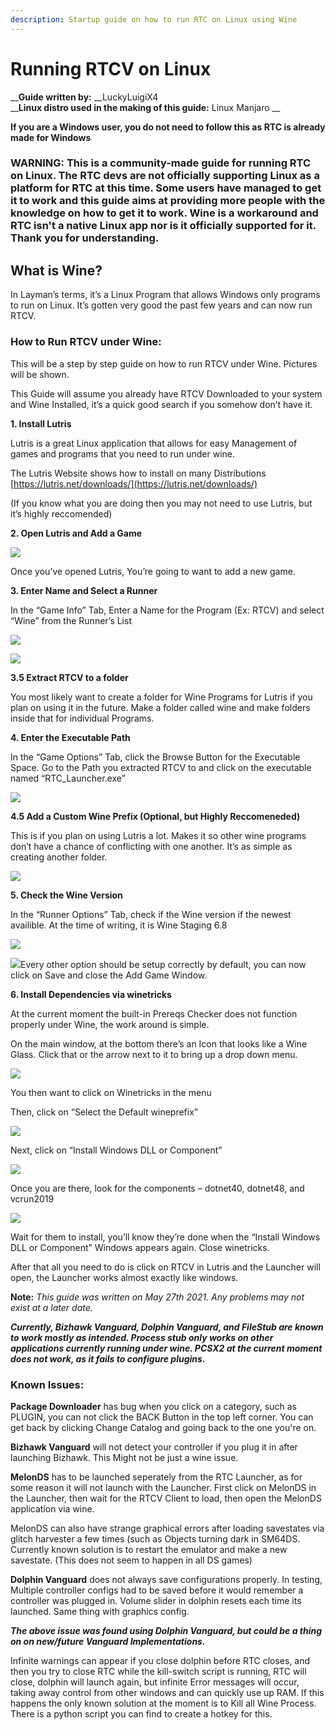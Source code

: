 ```yaml
---
description: Startup guide on how to run RTC on Linux using Wine
---
```


# Running RTCV on Linux

  
__**Guide written by:** __LuckyLuigiX4  
__**Linux distro used in the making of this guide:** Linux Manjaro__

**If you are a Windows user, you do not need to follow this as RTC is already made for Windows**

### WARNING: **This is a community-made guide for running RTC on Linux. The RTC devs are not officially supporting Linux as a platform for RTC at this time. Some users have managed to get it to work and this guide aims at providing more people with the knowledge on how to get it to work. Wine is a workaround and RTC isn't a native Linux app nor is it officially supported for it. Thank you for understanding.**

## **What is Wine?**

In Layman’s terms, it’s a Linux Program that allows Windows only programs to run on Linux. It’s gotten very good the past few years and can now run RTCV.

### **How to Run RTCV under Wine:**

This will be a step by step guide on how to run RTCV under Wine. Pictures will be shown.

This Guide will assume you already have RTCV Downloaded to your system and Wine Installed, it’s a quick good search if you somehow don’t have it.

**1. Install Lutris**

Lutris is a great Linux application that allows for easy Management of games and programs that you need to run under wine.

The Lutris Website shows how to install on many Distributions [https://lutris.net/downloads/](https://lutris.net/downloads/)

\(If you know what you are doing then you may not need to use Lutris, but it’s highly reccomended\)

**2. Open Lutris and Add a Game**

![](../../.gitbook/assets/image%20%2851%29.png)

Once you’ve opened Lutris, You’re going to want to add a new game.

**3. Enter Name and Select a Runner**

In the “Game Info” Tab, Enter a Name for the Program \(Ex: RTCV\) and select “Wine” from the Runner’s List

![](../../.gitbook/assets/image%20%2852%29.png)

![](../../.gitbook/assets/image%20%2857%29.png)

**3.5 Extract RTCV to a folder**

You most likely want to create a folder for Wine Programs for Lutris if you plan on using it in the future. Make a folder called wine and make folders inside that for individual Programs.

**4. Enter the Executable Path**

In the “Game Options” Tab, click the Browse Button for the Executable Space. Go to the Path you extracted RTCV to and click on the executable named “RTC\_Launcher.exe”

![](../../.gitbook/assets/image%20%2833%29.png)

**4.5 Add a Custom Wine Prefix \(Optional, but Highly Reccomeneded\)**

This is if you plan on using Lutris a lot. Makes it so other wine programs don’t have a chance of conflicting with one another. It’s as simple as creating another folder.

![](../../.gitbook/assets/image%20%2854%29.png)

**5. Check the Wine Version**

In the “Runner Options” Tab, check if the Wine version if the newest availible. At the time of writing, it is Wine Staging 6.8

![](../../.gitbook/assets/image%20%2816%29.png)

![](file:///C:/Users/philt/AppData/Local/Temp/msohtmlclip1/01/clip_image012.jpg)Every other option should be setup correctly by default, you can now click on Save and close the Add Game Window.

**6. Install Dependencies via winetricks**

At the current moment the built-in Prereqs Checker does not function properly under Wine, the work around is simple.

On the main window, at the bottom there’s an Icon that looks like a Wine Glass. Click that or the arrow next to it to bring up a drop down menu.

![](../../.gitbook/assets/image%20%2853%29.png)

You then want to click on Winetricks in the menu

Then, click on “Select the Default wineprefix”

![](../../.gitbook/assets/image%20%2856%29.png)

Next, click on “Install Windows DLL or Component”

![](../../.gitbook/assets/image%20%2858%29.png)

Once you are there, look for the components – dotnet40, dotnet48, and vcrun2019

![](../../.gitbook/assets/image%20%283%29.png)

Wait for them to install, you’ll know they’re done when the “Install Windows DLL or Component” Windows appears again.  Close winetricks.

After that all you need to do is click on RTCV in Lutris and the Launcher will open, the Launcher works almost exactly like windows.

**Note:** _This guide was written on May 27th 2021. Any problems may not exist at a later date._

_**Currently, Bizhawk Vanguard, Dolphin Vanguard, and FileStub are known to work mostly as intended. Process stub only works on other applications currently running under wine. PCSX2 at the current moment does not work, as it fails to configure plugins.**_

### **Known Issues:**

**Package Downloader** has bug when you click on a category, such as PLUGIN, you can not click the BACK Button in the top left corner. You can get back by clicking Change Catalog and going back to the one you're on.

**Bizhawk Vanguard** will not detect your controller if you plug it in after launching Bizhawk. This Might not be just a wine issue.

**MelonDS** has to be launched seperately from the RTC Launcher, as for some reason it will not launch with the Launcher. First click on MelonDS in the Launcher, then wait for the RTCV Client to load, then open the MelonDS application via wine.

MelonDS can also have strange graphical errors after loading savestates via glitch harvester a few times \(such as Objects turning dark in SM64DS. Currently known solution is to restart the emulator and make a new savestate. \(This does not seem to happen in all DS games\)

**Dolphin Vanguard** does not always save configurations properly. In testing, Multiple controller configs had to be saved before it would remember a controller was plugged in. Volume slider in dolphin resets each time its launched. Same thing with graphics config.

_**The above issue was found using Dolphin Vanguard, but could be a thing on on new/future Vanguard Implementations.**_

Infinite warnings can appear if you close dolphin before RTC closes, and then you try to close RTC while the kill-switch script is running, RTC will close, dolphin will launch again, but infinite Error messages will occur, taking away control from other windows and can quickly use up RAM. If this happens the only known solution at the moment is to Kill all Wine Process. There is a python script you can find to create a hotkey for this.

